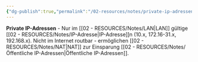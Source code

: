 ```yaml
---
{"dg-publish":true,"permalink":"/02-resources/notes/private-ip-adressen/","tags":["adressierung/lokal","lan/intern"],"noteIcon":"","updated":"2025-08-28T20:50:30.000+02:00"}
---
```



**Private IP-Adressen** - Nur im [[02 - RESOURCES/Notes/LAN\|LAN]] gültige [[02 - RESOURCES/Notes/IP-Adresse\|IP-Adresse]]n (10.x, 172.16-31.x, 192.168.x).
Nicht im Internet routbar - ermöglichen [[02 - RESOURCES/Notes/NAT\|NAT]] zur Einsparung [[02 - RESOURCES/Notes/Öffentliche IP-Adressen\|Öffentliche IP-Adressen]].